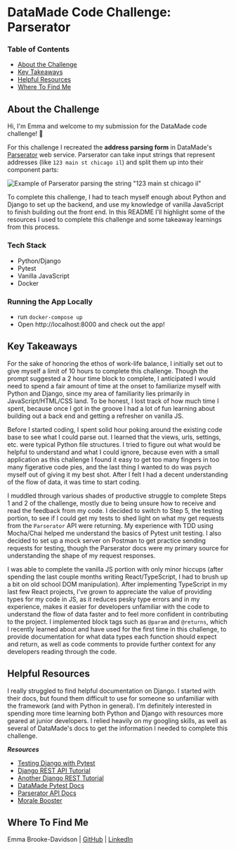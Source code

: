 # DataMade Code Challenge: Parserator
### **Table of Contents**
- [About the Challenge](#about-the-challenge)
- [Key Takeaways](#key-takeaways)
- [Helpful Resources](#helpful-resources)
- [Where To Find Me](#where-to-find-me)

## **About the Challenge**
Hi, I'm Emma and welcome to my submission for the DataMade code challenge! 👋

For this challenge I recreated the **address parsing form** in DataMade's
[Parserator](https://parserator.datamade.us) web service. Parserator can take
input strings that represent addresses (like `123 main st chicago il`)
and split them up into their component parts:

![Example of Parserator parsing the string "123 main st chicago il"](images/usaddress.gif)

To complete this challenge, I had to teach myself enough about Python and Django to set up the backend, and use my knowledge
of vanilla JavaScript to finish building out the front end. In this README I'll highlight some of the resources I used to complete 
this challenge and some takeaway learnings from this process.

### Tech Stack
   * Python/Django
   * Pytest
   * Vanilla JavaScript
   * Docker

### Running the App Locally
* run `docker-compose up`
* Open  http://localhost:8000 and check out the app!

## **Key Takeaways**
For the sake of honoring the ethos of work-life balance, I initially set out to give myself a limit of 10 hours to complete this challenge. Though the prompt suggested a 2 hour time block to complete, I anticipated I would need to spend a fair amount of time at the onset to familiarize myself with Python and Django, since my area of familiarity lies primarily in JavaScript/HTML/CSS land. To be honest, I lost track of how much time I spent, because once I got in the groove I had a lot of fun learning about building out a back end and getting a refresher on vanilla JS. 

Before I started coding, I spent solid hour poking around the existing code base to see what I could parse out. I learned that the views, urls, settings, etc. were typical Python file structures. I tried to figure out what would be helpful to understand and what I could ignore, because even with a small application as this challenge I found it easy to get too many fingers in too many figerative code pies, and the last thing I wanted to do was psych myself out of giving it my best shot. After I felt I had a decent understanding of the flow of data, it was time to start coding.

I muddled through various shades of productive struggle to complete Steps 1 and 2 of the challenge, mostly due to being unsure how to receive and read the feedback from my code. I decided to switch to Step 5, the testing portion, to see if I could get my tests to shed light on what my get requests from the `Parserator` API were returning. My experience with TDD using Mocha/Chai helped me understand the basics of Pytest unit testing. I also decided to set up a mock server on Postman to get practice sending requests for testing, though the Parserator docs were my primary source for understanding the shape of my request responses.

I was able to complete the vanilla JS portion with only minor hiccups (after spending the last couple months writing React/TypeScript, I had to brush up a bit on old school DOM manipulation). After implementing TypeScript in my last few React projects, I've grown to appreciate the value of providing types for my code in JS, as it reduces pesky type errors and in my experience, makes it easier for developers unfamiliar with the code to understand the flow of data faster and to feel more confident in contributing to the project. I implemented block tags such as `@param` and `@returns`, which I recently learned about and have used for the first time in this challenge, to provide documentation for what data types each function should expect and return, as well as code comments to provide further context for any developers reading through the code. 

## **Helpful Resources**
I really struggled to find helpful documentation on Django. I started with their docs, but found them difficult to use for someone so unfamiliar with the framework (and with Python in general). I'm definitely interested in spending more time learning both Python and Django with resources more geared at junior developers. I relied heavily on my googling skills, as well as several of DataMade's docs to get the information I needed to complete this challenge.

***Resources***
* [Testing Django with Pytest](https://djangostars.com/blog/django-pytest-testing/)
* [Django REST API Tutorial](https://www.askpython.com/django/django-rest-api)
* [Another Django REST Tutorial](https://www.simplifiedpython.net/django-rest-api-tutorial/)
* [DataMade Pytest Docs](https://github.com/datamade/testing-guidelines/blob/master/framework-specific-patterns.md#django)
* [Parserator API Docs](https://parserator.datamade.us/api-docs/)
* [Morale Booster](https://www.youtube.com/watch?v=MvOE2ZwWrKE)

## **Where To Find Me**
Emma Brooke-Davidson | [GitHub](https://github.com/emmacbd) &#124; [LinkedIn](https://www.linkedin.com/in/emmacbd/)